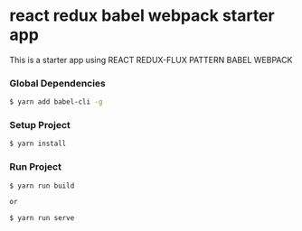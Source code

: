 # react redux babel webpack starter app
This is a starter app using REACT REDUX-FLUX PATTERN BABEL WEBPACK


### Global Dependencies
``` sh
$ yarn add babel-cli -g
```

### Setup Project
``` sh
$ yarn install
```

### Run Project
``` sh
$ yarn run build

or

$ yarn run serve
```